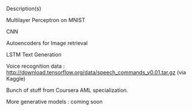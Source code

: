 Description(s)


Multilayer Perceptron on MNIST

CNN

Autoencoders for Image retrieval

LSTM Text Generation

Voice recognition data : http://download.tensorflow.org/data/speech_commands_v0.01.tar.gz (via Kaggle)


Bunch of stuff from Coursera AML specialization.


More generative models : coming soon
